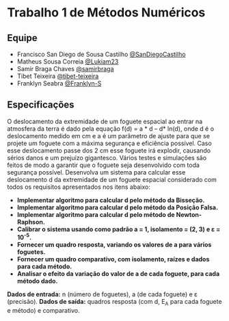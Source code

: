 # Trabalho 1 de Métodos Numéricos

## Equipe

 - Francisco San Diego de Sousa Castilho [@SanDiegoCastilho](https://github.com/SanDiegoCastilho)
 - Matheus Sousa Correia [@Lukiam23](https://github.com/Lukiam23)
 - Samir Braga Chaves [@samirbraga](https://github.com/samirbraga)
 - Tibet Teixeira [@tibet-teixeira](https://github.com/tibet-teixeira)
 - Franklyn Seabra [@Franklyn-S](https://github.com/Franklyn-S)

## Especificações

O deslocamento da extremidade de um foguete espacial ao entrar na atmosfera da terra é dado pela equação f(d) = a * d – d* ln(d), onde d é o deslocamento medido em cm e a é um parâmetro de ajuste para que se projete um foguete com a máxima segurança e eficiência possível. Caso esse deslocamento passe dos 2 cm esse foguete irá explodir, causando sérios danos e um prejuízo gigantesco. Vários testes e simulações são feitos de modo a garantir que o foguete seja desenvolvido com toda segurança possível. Desenvolva um sistema para calcular esse deslocamento d da extremidade de um foguete espacial considerado com todos os requisitos apresentados nos itens abaixo:

- **Implementar algoritmo para calcular d pelo método da Bisseção.**
- **Implementar algoritmo para calcular d pelo método da Posição Falsa.**
- **Implementar algoritmo para calcular d pelo método de Newton-Raphson.**
- **Calibrar o sistema usando como padrão a = 1, isolamento = (2, 3) e &epsilon; = 10<sup>-5</sup>.**
- **Fornecer um quadro resposta, variando os valores de a para vários foguetes.**
- **Fornecer um quadro comparativo, com isolamento, raízes e dados para cada método.**
- **Analisar o efeito da variação do valor de a de cada foguete, para cada método dado.**

**Dados de entrada:** n (número de foguetes), a (de cada foguete) e &epsilon; (precisão).
**Dados de saída:** quadros resposta (com d, E<sub>A</sub> para cada foguete e método) e comparativo.